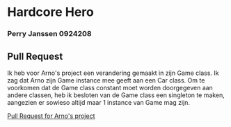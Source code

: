 # Hardcore Hero

### Perry Janssen 0924208

## Pull Request

Ik heb voor Arno's project een verandering gemaakt in zijn Game class. Ik zag dat Arno zijn Game instance mee geeft aan een Car class. Om te voorkomen dat de Game class constant moet worden doorgegeven aan andere classen, heb ik besloten van de Game class een singleton te maken, aangezien er sowieso altijd maar 1 instance van Game mag zijn.

[Pull Request for Arno's project](https://github.com/arnojong/prg08/pull/1)

